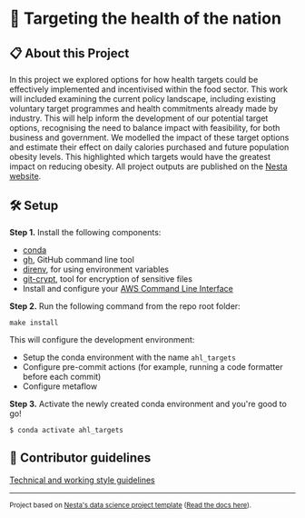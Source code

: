 # 💙 Targeting the health of the nation

## 📋 About this Project
In this project we explored options for how health targets could be effectively implemented and incentivised within the food sector. This work will included examining the current policy landscape, including existing voluntary target programmes and health commitments already made by industry. This will help inform the development of our potential target options, recognising the need to balance impact with feasibility, for both business and government. We modelled the impact of these target options and estimate their effect on daily calories purchased and future population obesity levels. This highlighted which targets would have the greatest impact on reducing obesity. All project outputs are published on the [Nesta website](https://www.nesta.org.uk/project/industry-targets-to-improve-health/).

## :hammer_and_wrench: Setup

**Step 1.** Install the following components:
- [conda](https://docs.conda.io/projects/conda/en/latest/user-guide/install/download.html)
- [gh](https://formulae.brew.sh/formula/gh), GitHub command line tool
- [direnv](https://formulae.brew.sh/formula/direnv#default), for using environment variables
- [git-crypt](https://github.com/AGWA/git-crypt/blob/master/INSTALL.md#installing-on-mac-os-x), tool for encryption of sensitive files
- Install and configure your [AWS Command Line Interface](https://docs.aws.amazon.com/polly/latest/dg/setup-aws-cli.html)

**Step 2.** Run the following command from the repo root folder:

```
make install
```

This will configure the development environment:

- Setup the conda environment with the name `ahl_targets`
- Configure pre-commit actions (for example, running a code formatter before each commit)
- Configure metaflow

**Step 3.** Activate the newly created conda environment and you're good to go!

```shell
$ conda activate ahl_targets
```


## :handshake: Contributor guidelines

[Technical and working style guidelines](https://github.com/nestauk/ds-cookiecutter/blob/master/GUIDELINES.md)

---

<small><p>Project based on <a target="_blank" href="https://github.com/nestauk/ds-cookiecutter">Nesta's data science project template</a>
(<a href="http://nestauk.github.io/ds-cookiecutter">Read the docs here</a>).
</small>
